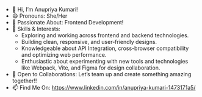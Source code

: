- 👋 Hi, I’m Anupriya Kumari!
- 😄 Pronouns: She/Her
- 👀 Passionate About: Frontend Development!
- 🌱 Skills & Interests:
   - Exploring and working across frontend and backend technologies.
   - Building clean, responsive, and user-friendly designs.
   - Knowledgeable about API Integration, cross-browser compatibility and optimizing web performance.
   - Enthusiastic about experimenting with new tools and technologies like Webpack, Vite, and Figma for design collaboration.
- 💞️ Open to Collaborations: Let’s team up and create something amazing together!!
- 📫 Find Me On: https://www.linkedin.com/in/anupriya-kumari-1473171a5/
  



<!---
Anupriyakumarii/Anupriyakumarii is a ✨ special ✨ repository because its `README.md` (this file) appears on your GitHub profile.
You can click the Preview link to take a look at your changes.
--->
